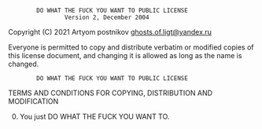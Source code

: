             DO WHAT THE FUCK YOU WANT TO PUBLIC LICENSE
                    Version 2, December 2004
Copyright (C) 2021 Artyom postnikov <ghosts.of.ligt@yandex.ru>

Everyone is permitted to copy and distribute verbatim or modified
copies of this license document, and changing it is allowed as long
as the name is changed.

            DO WHAT THE FUCK YOU WANT TO PUBLIC LICENSE
TERMS AND CONDITIONS FOR COPYING, DISTRIBUTION AND MODIFICATION

0. You just DO WHAT THE FUCK YOU WANT TO.